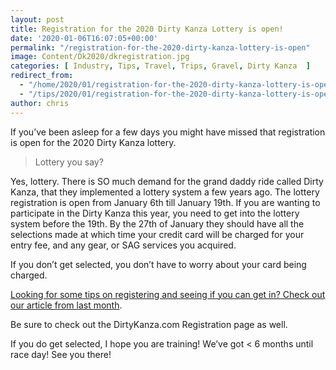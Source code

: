 ```yaml
---
layout: post
title: Registration for the 2020 Dirty Kanza Lottery is open!
date: '2020-01-06T16:07:05+00:00'
permalink: "/registration-for-the-2020-dirty-kanza-lottery-is-open"
image: Content/Dk2020/dkregistration.jpg
categories: [ Industry, Tips, Travel, Trips, Gravel, Dirty Kanza  ]
redirect_from: 
  - "/home/2020/01/registration-for-the-2020-dirty-kanza-lottery-is-open"
  - "/tips/2020/01/registration-for-the-2020-dirty-kanza-lottery-is-open"
author: chris
---
```

If you’ve been asleep for a few days you might have missed that registration is open for the 2020 Dirty Kanza lottery. 

> Lottery you say?

Yes, lottery. There is SO much demand for the grand daddy ride called Dirty Kanza, that they implemented a lottery system a few years ago. The lottery registration is open from January 6th till January 19th. If you are wanting to participate in the Dirty Kanza this year, you need to get into the lottery system before the 19th. By the 27th of January they should have all the selections made at which time your credit card will be charged for your entry fee, and any gear, or SAG services you acquired.

If you don’t get selected, you don’t have to worry about your card being charged. 

[Looking for some tips on registering and seeing if you can get in? Check out our article from last month](/tips-for-registering-for-dirty-kanza).

Be sure to check out the DirtyKanza.com Registration page as well.

If you do get selected, I hope you are training! We’ve got < 6 months until race day! See you there!
